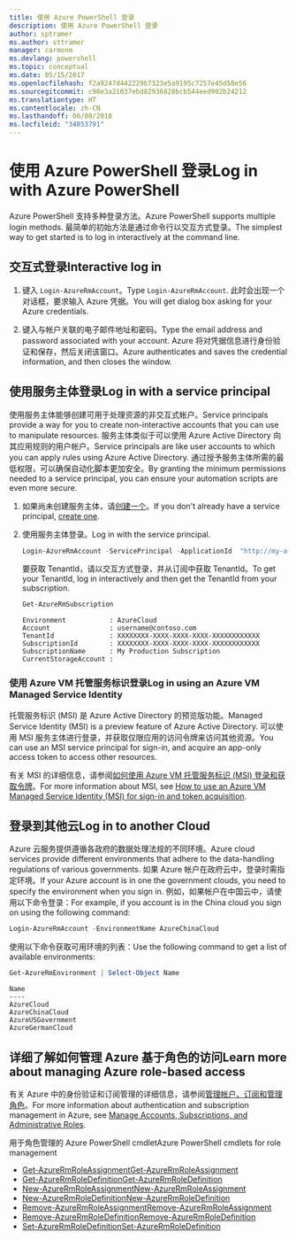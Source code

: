 ```yaml
---
title: 使用 Azure PowerShell 登录
description: 使用 Azure PowerShell 登录
author: sptramer
ms.author: sttramer
manager: carmonm
ms.devlang: powershell
ms.topic: conceptual
ms.date: 05/15/2017
ms.openlocfilehash: f2a9247d442229b7323e5a9195c7257e45d58e56
ms.sourcegitcommit: c98e3a21037ebd82936828bcb544eed902b24212
ms.translationtype: HT
ms.contentlocale: zh-CN
ms.lasthandoff: 06/08/2018
ms.locfileid: "34853791"
---
```

# <a name="log-in-with-azure-powershell"></a><span data-ttu-id="b63dc-103">使用 Azure PowerShell 登录</span><span class="sxs-lookup"><span data-stu-id="b63dc-103">Log in with Azure PowerShell</span></span>

<span data-ttu-id="b63dc-104">Azure PowerShell 支持多种登录方法。</span><span class="sxs-lookup"><span data-stu-id="b63dc-104">Azure PowerShell supports multiple login methods.</span></span> <span data-ttu-id="b63dc-105">最简单的初始方法是通过命令行以交互方式登录。</span><span class="sxs-lookup"><span data-stu-id="b63dc-105">The simplest way to get started is to log in interactively at the command line.</span></span>

## <a name="interactive-log-in"></a><span data-ttu-id="b63dc-106">交互式登录</span><span class="sxs-lookup"><span data-stu-id="b63dc-106">Interactive log in</span></span>

1. <span data-ttu-id="b63dc-107">键入 `Login-AzureRmAccount`。</span><span class="sxs-lookup"><span data-stu-id="b63dc-107">Type `Login-AzureRmAccount`.</span></span> <span data-ttu-id="b63dc-108">此时会出现一个对话框，要求输入 Azure 凭据。</span><span class="sxs-lookup"><span data-stu-id="b63dc-108">You will get dialog box asking for your Azure credentials.</span></span>

2. <span data-ttu-id="b63dc-109">键入与帐户关联的电子邮件地址和密码。</span><span class="sxs-lookup"><span data-stu-id="b63dc-109">Type the email address and password associated with your account.</span></span> <span data-ttu-id="b63dc-110">Azure 将对凭据信息进行身份验证和保存，然后关闭该窗口。</span><span class="sxs-lookup"><span data-stu-id="b63dc-110">Azure authenticates and saves the credential information, and then closes the window.</span></span>

## <a name="log-in-with-a-service-principal"></a><span data-ttu-id="b63dc-111">使用服务主体登录</span><span class="sxs-lookup"><span data-stu-id="b63dc-111">Log in with a service principal</span></span>

<span data-ttu-id="b63dc-112">使用服务主体能够创建可用于处理资源的非交互式帐户。</span><span class="sxs-lookup"><span data-stu-id="b63dc-112">Service principals provide a way for you to create non-interactive accounts that you can use to manipulate resources.</span></span> <span data-ttu-id="b63dc-113">服务主体类似于可以使用 Azure Active Directory 向其应用规则的用户帐户。</span><span class="sxs-lookup"><span data-stu-id="b63dc-113">Service principals are like user accounts to which you can apply rules using Azure Active Directory.</span></span> <span data-ttu-id="b63dc-114">通过授予服务主体所需的最低权限，可以确保自动化脚本更加安全。</span><span class="sxs-lookup"><span data-stu-id="b63dc-114">By granting the minimum permissions needed to a service principal, you can ensure your automation scripts are even more secure.</span></span>

1. <span data-ttu-id="b63dc-115">如果尚未创建服务主体，请[创建一个](create-azure-service-principal-azureps.md)。</span><span class="sxs-lookup"><span data-stu-id="b63dc-115">If you don't already have a service principal, [create one](create-azure-service-principal-azureps.md).</span></span>

2. <span data-ttu-id="b63dc-116">使用服务主体登录。</span><span class="sxs-lookup"><span data-stu-id="b63dc-116">Log in with the service principal.</span></span>

    ```powershell
    Login-AzureRmAccount -ServicePrincipal -ApplicationId  "http://my-app" -Credential $pscredential -TenantId $tenantid
    ```

    <span data-ttu-id="b63dc-117">要获取 TenantId，请以交互方式登录，并从订阅中获取 TenantId。</span><span class="sxs-lookup"><span data-stu-id="b63dc-117">To get your TenantId, log in interactively and then get the TenantId from your subscription.</span></span>

    ```powershell
    Get-AzureRmSubscription
    ```

    ```
    Environment           : AzureCloud
    Account               : username@contoso.com
    TenantId              : XXXXXXXX-XXXX-XXXX-XXXX-XXXXXXXXXXXX
    SubscriptionId        : XXXXXXXX-XXXX-XXXX-XXXX-XXXXXXXXXXXX
    SubscriptionName      : My Production Subscription
    CurrentStorageAccount :
    ```

### <a name="log-in-using-an-azure-vm-managed-service-identity"></a><span data-ttu-id="b63dc-118">使用 Azure VM 托管服务标识登录</span><span class="sxs-lookup"><span data-stu-id="b63dc-118">Log in using an Azure VM Managed Service Identity</span></span>

<span data-ttu-id="b63dc-119">托管服务标识 (MSI) 是 Azure Active Directory 的预览版功能。</span><span class="sxs-lookup"><span data-stu-id="b63dc-119">Managed Service Identity (MSI) is a preview feature of Azure Active Directory.</span></span> <span data-ttu-id="b63dc-120">可以使用 MSI 服务主体进行登录，并获取仅限应用的访问令牌来访问其他资源。</span><span class="sxs-lookup"><span data-stu-id="b63dc-120">You can use an MSI service principal for sign-in, and acquire an app-only access token to access other resources.</span></span>

<span data-ttu-id="b63dc-121">有关 MSI 的详细信息，请参阅[如何使用 Azure VM 托管服务标识 (MSI) 登录和获取令牌](/azure/active-directory/msi-how-to-get-access-token-using-msi)。</span><span class="sxs-lookup"><span data-stu-id="b63dc-121">For more information about MSI, see [How to use an Azure VM Managed Service Identity (MSI) for sign-in and token acquisition](/azure/active-directory/msi-how-to-get-access-token-using-msi).</span></span>

## <a name="log-in-to-another-cloud"></a><span data-ttu-id="b63dc-122">登录到其他云</span><span class="sxs-lookup"><span data-stu-id="b63dc-122">Log in to another Cloud</span></span>

<span data-ttu-id="b63dc-123">Azure 云服务提供遵循各政府的数据处理法规的不同环境。</span><span class="sxs-lookup"><span data-stu-id="b63dc-123">Azure cloud services provide different environments that adhere to the data-handling regulations of various governments.</span></span> <span data-ttu-id="b63dc-124">如果 Azure 帐户在政府云中，登录时需指定环境。</span><span class="sxs-lookup"><span data-stu-id="b63dc-124">If your Azure account is in one the government clouds, you need to specify the environment when you sign in.</span></span> <span data-ttu-id="b63dc-125">例如，如果帐户在中国云中，请使用以下命令登录：</span><span class="sxs-lookup"><span data-stu-id="b63dc-125">For example, if you account is in the China cloud you sign on using the following command:</span></span>

```powershell
Login-AzureRmAccount -EnvironmentName AzureChinaCloud
```

<span data-ttu-id="b63dc-126">使用以下命令获取可用环境的列表：</span><span class="sxs-lookup"><span data-stu-id="b63dc-126">Use the following command to get a list of available environments:</span></span>

```powershell
Get-AzureRmEnvironment | Select-Object Name
```

```
Name
----
AzureCloud
AzureChinaCloud
AzureUSGovernment
AzureGermanCloud
```

## <a name="learn-more-about-managing-azure-role-based-access"></a><span data-ttu-id="b63dc-127">详细了解如何管理 Azure 基于角色的访问</span><span class="sxs-lookup"><span data-stu-id="b63dc-127">Learn more about managing Azure role-based access</span></span>

<span data-ttu-id="b63dc-128">有关 Azure 中的身份验证和订阅管理的详细信息，请参阅[管理帐户、订阅和管理角色](/azure/active-directory/role-based-access-control-configure)。</span><span class="sxs-lookup"><span data-stu-id="b63dc-128">For more information about authentication and subscription management in Azure, see [Manage Accounts, Subscriptions, and Administrative Roles](/azure/active-directory/role-based-access-control-configure).</span></span>

<span data-ttu-id="b63dc-129">用于角色管理的 Azure PowerShell cmdlet</span><span class="sxs-lookup"><span data-stu-id="b63dc-129">Azure PowerShell cmdlets for role management</span></span>

* [<span data-ttu-id="b63dc-130">Get-AzureRmRoleAssignment</span><span class="sxs-lookup"><span data-stu-id="b63dc-130">Get-AzureRmRoleAssignment</span></span>](/powershell/module/AzureRM.Resources/Get-AzureRmRoleAssignment)
* [<span data-ttu-id="b63dc-131">Get-AzureRmRoleDefinition</span><span class="sxs-lookup"><span data-stu-id="b63dc-131">Get-AzureRmRoleDefinition</span></span>](/powershell/module/AzureRM.Resources/Get-AzureRmRoleDefinition)
* [<span data-ttu-id="b63dc-132">New-AzureRmRoleAssignment</span><span class="sxs-lookup"><span data-stu-id="b63dc-132">New-AzureRmRoleAssignment</span></span>](/powershell/module/AzureRM.Resources/New-AzureRmRoleAssignment)
* [<span data-ttu-id="b63dc-133">New-AzureRmRoleDefinition</span><span class="sxs-lookup"><span data-stu-id="b63dc-133">New-AzureRmRoleDefinition</span></span>](/powershell/module/AzureRM.Resources/New-AzureRmRoleDefinition)
* [<span data-ttu-id="b63dc-134">Remove-AzureRmRoleAssignment</span><span class="sxs-lookup"><span data-stu-id="b63dc-134">Remove-AzureRmRoleAssignment</span></span>](/powershell/module/AzureRM.Resources/Remove-AzureRmRoleAssignment)
* [<span data-ttu-id="b63dc-135">Remove-AzureRmRoleDefinition</span><span class="sxs-lookup"><span data-stu-id="b63dc-135">Remove-AzureRmRoleDefinition</span></span>](/powershell/module/AzureRM.Resources/Remove-AzureRmRoleDefinition)
* [<span data-ttu-id="b63dc-136">Set-AzureRmRoleDefinition</span><span class="sxs-lookup"><span data-stu-id="b63dc-136">Set-AzureRmRoleDefinition</span></span>](/powershell/moduel/AzureRM.Resources/Set-AzureRmRoleDefinition)
